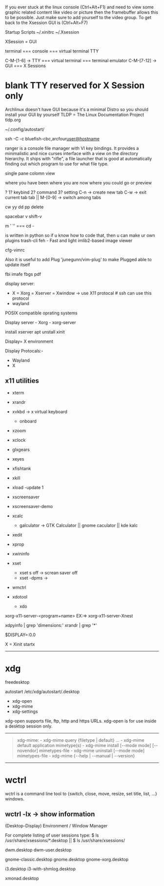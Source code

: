 

If you ever stuck at the linux console (Ctrl+Alt+F1) and need to view some graphic related content like video or picture
then the framebuffer allows this to be possible.
Just make sure to add yourself to the video group.
To get back to the Xsession GUI is (Ctrl+Alt+F7)


Startup Scripts
~/.xinitrc
~/.Xsession

XSession = GUI

terminal === console === virtual terminal
TTY


C-M-[1-6] -> TTY === virtual terminal === terminal emulator
C-M-[7-12] -> GUI === X Sessions

# blank TTY reserved for X Session only



Archlinux doesn't have GUI because it's a minimal Distro so you should install your GUI by yourself
TLDP = The Linux Documentation Project tldp.org

~/.config/autostart/

ssh -C -c bluefish-cbc,arcfour<user@hostname>



ranger is a console file manager with VI key bindings. It provides a minimalistic and nice curses interface with a view on the directory hierarchy. It ships with "rifle", a file launcher that is good at automatically finding out which program to use for what file type.

single pane
colomn view

where you have been
where you are now
where you could go or preview


?
1? keybind
2? command
3? setting
C-n -> create new tab
C-w -> exit current tab
tab || M-[0-9] -> switch among tabs



cw
yy
dd
pp
delete

spacebar
v
shift-v

m <char>
' <same char>
'' === cd -

is written in python so if u know how to code that, then u can make ur own plugins
trash-cli
feh - Fast and light imlib2-based image viewer


cfg-vimrc



Also it is useful to add Plug 'junegunn/vim-plug' to make Plugged able to update itself

fbi imafe
fbgs pdf











display server:
- X = Xorg = Xserver = Xwindow -> use X11 protocal # ssh can use this protocol
- wayland

POSIX compatible oprating systems

Display server
    - Xorg
        - xorg-server










install xserver
apt unstall xinit


Display= X environment

Display Protocals:-
- Wayland
- X


## x11 utilities
- xterm
- xrandr
- xvkbd -> x virtual keyboard
    - onboard
- xzoom
- xclock
- glxgears
- xeyes
- xfishtank
- xkill
- xload -update 1
- xscreensaver
- xscreensaver-demo
- xcalc
    - galculator -> GTK Calculator || gnome caculator || kde kalc
- xedit

- xprop
- xwininfo

- xset
    - xset s off -> screan saver off
    - xset -dpms -> 
- wmctrl
- xdotool
    - xdo



xorg-x11-server-<program+name> EX:=> xorg-x11-server-Xnest



xdpyinfo  | grep 'dimensions:'
xrandr | grep '*'



$DISPLAY=:0.0




X = Xinit
startx


------------------------------------------------------------------------------------------------------------------------

xdg
=====
freedesktop

autostart
/etc/xdg/autostart/<anything>.desktop



- xdg-open
- xdg-mime
- xdg-settings


xdg-open supports file, ftp, http and https URLs.
xdg-open is for use inside a desktop session only.




----------------------------------------------------------------------------------------------------------------------------------------------------------------------
> xdg-mime:
    - xdg-mime query {filetype | default} ...
    - xdg-mime default application mimetype(s)
    - xdg-mime install [--mode mode] [--novendor] mimetypes-file
    - xdg-mime uninstall [--mode mode] mimetypes-file
    - xdg-mime {--help | --manual | --version}
----------------------------------------------------------------------------------------------------------------------------------------------------------------------


# wctrl

wctrl is a command line tool to {switch, close, move, resize, set title, list, …} windows.


wctrl -lx -> show information
------------------------------------------------------------------------------------------------------------------------
(Desktop-Display) Environment / Window Manager

For complete listing of user sessions type:
$ ls /usr/share/xsessions/*.desktop || $ ls /usr/share/xsessions/

dwm.desktop
dwm-user.desktop

gnome-classic.desktop
gnome.desktop
gnome-xorg.desktop

i3.desktop
i3-with-shmlog.desktop

xmonad.desktop
